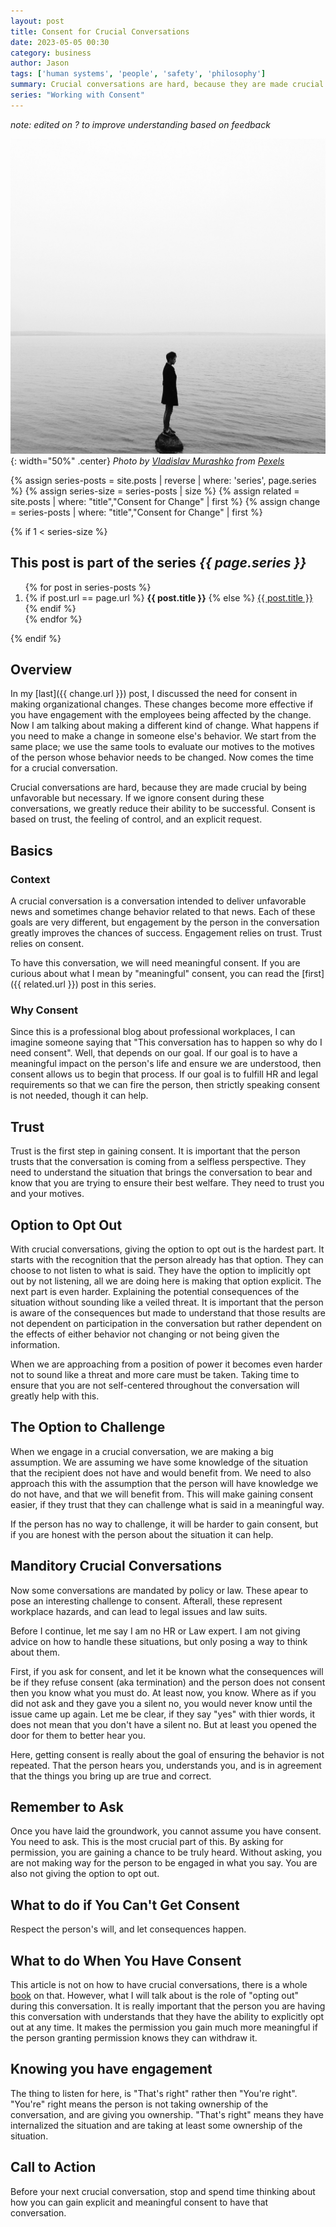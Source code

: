 ```yaml
---
layout: post
title: Consent for Crucial Conversations
date: 2023-05-05 00:30
category: business
author: Jason
tags: ['human systems', 'people', 'safety', 'philosophy']
summary: Crucial conversations are hard, because they are made crucial by being unfavorable but necessary. If we ignore consent during these conversations, we greatly reduce their ability to be successful. Consent is based on trust, the feeling of control, and an explicit request.
series: "Working with Consent"
---
```


_note: edited on ? to improve understanding based on feedback_

![Person standing alone on rock in middle of water](/assets/img/posts/2023/05/pexels-vladislav-murashko-5990737.jpg){: width="50%" .center}
_Photo by [Vladislav Murashko](https://www.pexels.com/photo/man-in-black-jacket-standing-on-the-seashore-5990737) from [Pexels](https://www.pexels.com)_

{% assign series-posts = site.posts | reverse | where: 'series', page.series %}
{% assign series-size = series-posts | size %}
{% assign related = site.posts | where: "title","Consent for Change" | first %}
{% assign change = series-posts | where: "title","Consent for Change" | first %}


{% if 1 < series-size %}
<aside class="series">
  <h2>This post is part of the series <em>{{ page.series }}</em></h2>
  <ol>
    {% for post in series-posts %}
    <li>
      {% if post.url == page.url %}
      <strong>{{ post.title }}</strong>
      {% else %}
      <a href="{{ site.baseurl }}{{ post.url }}">{{ post.title }}</a>
      {% endif %}
    </li>
    {% endfor %}
  </ol>
</aside>
{% endif %}

## Overview

In my [last]({{ change.url }}) post, I discussed the need for consent in making organizational changes. These changes become more effective if you have engagement with the employees being affected by the change. Now I am talking about making a different kind of change. What happens if you need to make a change in someone else's behavior. We start from the same place; we use the same tools to evaluate our motives to the motives of the person whose behavior needs to be changed. Now comes the time for a crucial conversation.

Crucial conversations are hard, because they are made crucial by being unfavorable but necessary. If we ignore consent during these conversations, we greatly reduce their ability to be successful. Consent is based on trust, the feeling of control, and an explicit request.

## Basics

### Context

A crucial conversation is a conversation intended to deliver unfavorable news and sometimes change behavior related to that news. Each of these goals are very different, but engagement by the person in the conversation greatly improves the chances of success. Engagement relies on trust. Trust relies on consent.

To have this conversation, we will need meaningful consent. If you are curious about what I mean by "meaningful" consent, you can read the [first]({{ related.url }}) post in this series.

### Why Consent

Since this is a professional blog about professional workplaces, I can imagine someone saying that "This conversation has to happen so why do I need consent". Well, that depends on our goal. If our goal is to have a meaningful impact on the person's life and ensure we are understood, then consent allows us to begin that process. If our goal is to fulfill HR and legal requirements so that we can fire the person, then strictly speaking consent is not needed, though it can help.

## Trust

Trust is the first step in gaining consent. It is important that the person trusts that the conversation is coming from a selfless perspective. They need to understand the situation that brings the conversation to bear and know that you are trying to ensure their best welfare. They need to trust you and your motives.

## Option to Opt Out

With crucial conversations, giving the option to opt out is the hardest part. It starts with the recognition that the person already has that option. They can choose to not listen to what is said. They have the option to implicitly opt out by not listening, all we are doing here is making that option explicit. The next part is even harder. Explaining the potential consequences of the situation without sounding like a veiled threat. It is important that the person is aware of the consequences but made to understand that those results are not dependent on participation in the conversation but rather dependent on the effects of either behavior not changing or not being given the information.

When we are approaching from a position of power it becomes even harder not to sound like a threat and more care must be taken. Taking time to ensure that you are not self-centered throughout the conversation will greatly help with this.

## The Option to Challenge

When we engage in a crucial conversation, we are making a big assumption. We are assuming we have some knowledge of the situation that the recipient does not have and would benefit from. We need to also approach this with the assumption that the person will have knowledge we do not have, and that we will benefit from. This will make gaining consent easier, if they trust that they can challenge what is said in a meaningful way.

If the person has no way to challenge, it will be harder to gain consent, but if you are honest with the person about the situation it can help.

## Manditory Crucial Conversations

Now some conversations are mandated by policy or law. These apear to pose an interesting challenge to consent. Afterall, these represent workplace hazards, and can lead to legal issues and law suits.

Before I continue, let me say I am no HR or Law expert. I am not giving advice on how to handle these situations, but only posing a way to think about them.

First, if you ask for consent, and let it be known what the consequences will be if they refuse consent (aka termination) and the person does not consent then you know what you must do. At least now, you know. Where as if you did not ask and they gave you a silent no, you would never know until the issue came up again. Let me be clear, if they say "yes" with thier words, it does not mean that you don't have a silent no. But at least you opened the door for them to better hear you.

Here, getting consent is really about the goal of ensuring the behavior is not repeated. That the person hears you, understands you, and is in agreement that the things you bring up are true and correct.

## Remember to Ask

Once you have laid the groundwork, you cannot assume you have consent. You need to ask. This is the most crucial part of this. By asking for permission, you are gaining a chance to be truly heard. Without asking, you are not making way for the person to be engaged in what you say. You are also not giving the option to opt out.

## What to do if You Can't Get Consent

Respect the person's will, and let consequences happen.

## What to do When You Have Consent

This article is not on how to have crucial conversations, there is a whole [book](https://a.co/d/3vxCNlF) on that. However, what I will talk about is the role of "opting out" during this conversation. It is really important that the person you are having this conversation with understands that they have the ability to explicitly opt out at any time. It makes the permission you gain much more meaningful if the person granting permission knows they can withdraw it.

## Knowing you have engagement

The thing to listen for here, is "That's right" rather then "You're right". "You're" right means the person is not taking ownership of the conversation, and are giving you ownership. "That's right" means they have internalized the situation and are taking at least some ownership of the situation.

## Call to Action

Before your next crucial conversation, stop and spend time thinking about how you can gain explicit and meaningful consent to have that conversation.
